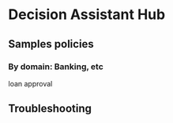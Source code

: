 # Decision Assistant Hub

## Samples policies
### By domain: Banking, etc
loan approval

## Troubleshooting
